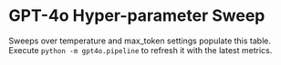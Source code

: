 # GPT-4o Hyper-parameter Sweep

Sweeps over temperature and max_token settings populate this table. Execute `python -m gpt4o.pipeline` to refresh it with the latest metrics.

